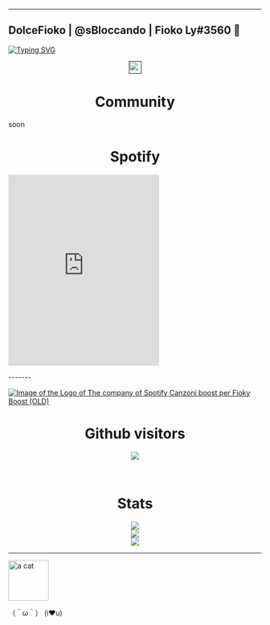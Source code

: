 <hr>

## DolceFioko | @sBloccando | Fioko Ly#3560 👋


<a align=center href="web.telegram.org/@sBloccando">[![Typing SVG](https://readme-typing-svg.herokuapp.com?font=Josefin+Sans&pause=1000&width=435&lines=Discord%3A+Fioko%233560;Telegram%3A+%40sBloccando;Twitter%3A+%40controllavo;What+u+want%3F;Need+help%3F+Write+me+on+socials;I%E2%99%A5u)](https://git.io/typing-svg)</a>

<div align=center>
<a href=""><img src="https://alessandrobasi.altervista.org/archivio/habbotext/text/generate.php?str=fioko&font=14" height=25></a>
<!-- <a href=""><img src="https://alessandrobasi.altervista.org/archivio/habbotext/text/generate.php?str=fyour_test_here&font=14" height=25></a>-->
</div>
  
<h1 align=center><b>Community</b></h1>

<p> soon </p>

<h1 align=center><b>Spotify</b></h1>
<iframe src="https://spotiwidget.vercel.app/widget?uid=31iiibxdbeyk64nbx2qoczchh3tu&theme=default&invert_artist_title=false&cover=true&progress_bar=true&progress_color=%23B3B3B3&sound_waves=true&sound_waves_color=%231ED760&background=true&background_color=%23121212" width="300" height="380" frameborder="0" allowtransparency="true" allow="encrypted-media"></iframe>
<p>-------</p>
<a href="https://adfoc.us/8003411">
  <img src="https://logospng.org/wp-content/uploads/spotify.png" alt="Image of the Logo of The company of Spotify"> Canzoni boost per Fioky Boost (OLD)
</a>

<h1 align=center><b>Github visitors</b></h1>
<p align=center><img src="https://profile-counter.glitch.me/DolceJ0Lly/count.svg"></p><br>
<!--<img src="https://komarev.com/ghpvc/?username=Username"><br>-->
  
<div align=center>
<h1 align=center><b>Stats</b></h1>
<img src="https://github-readme-stats.vercel.app/api/top-langs/?username=DolceJ0Lly&theme=blue-green"><br>
<img src="https://github-readme-stats.vercel.app/api?username=DolceJ0Lly&show_icons=true&title_color=ffffff&icon_color=bb2acf&text_color=daf7dc&bg_color=151515"><br>
<img src="http://github-readme-streak-stats.herokuapp.com?user=DolceJ0Lly&theme=dark&date_format=j%20M%5B%20Y%5D&currStreakNum=EEFCFF&background=000000&stroke=0105DD&border=FFFFFF&ring=0A0DDD&fire=FFFFFF&sideNums=A781DD&currStreakLabel=50D2DD&sideLabels=5983DD&dates=FFFFFF"><br>
</div>

<hr>

<img src="https://camo.githubusercontent.com/be37cdc8f930300096c506ad4574eaae977c48fbb2705cfcb92f4eeab8282c7a/68747470733a2f2f6d656469612e67697068792e636f6d2f6d656469612f56674344417a634b767352364f4d307557672f67697068792e676966" alt="a cat" width="80"></img>


（＾ω＾） (i❤u)
